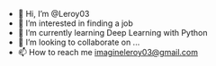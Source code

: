 - 👋 Hi, I’m @Leroy03
- 👀 I’m interested in finding a job
- 🌱 I’m currently learning Deep Learning with Python
- 💞️ I’m looking to collaborate on ...
- 📫 How to reach me imagineleroy03@gmail.com

<!---
Leroy03/Leroy03 is a ✨ special ✨ repository because its `README.md` (this file) appears on your GitHub profile.
You can click the Preview link to take a look at your changes.
--->
